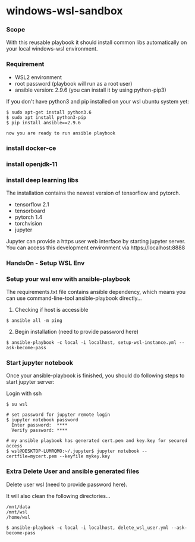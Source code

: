 # windows-wsl-sandbox

### Scope

With this reusable playbook it should install common libs automatically on your local windows-wsl environment.

### Requirement

* WSL2 environment
* root password (playbook will run as a root user)
* ansible version: 2.9.6 (you can install it by using python-pip3)

If you don't have python3 and pip installed on your wsl ubuntu system yet:

```
$ sudo apt-get install python3.6
$ sudo apt install python3-pip
$ pip install ansible==2.9.6

now you are ready to run ansible playbook
```

### install docker-ce

### install openjdk-11

### install deep learning libs

The installation contains the newest version of tensorflow and pytorch.

* tensorflow 2.1
* tensorboard
* pytorch 1.4 
* torchvision
* jupyter

Jupyter can provide a https user web interface by starting jupyter server. You can access this development environment via https://localhost:8888

### HandsOn - Setup WSL Env

### Setup your wsl env with ansible-playbook
The requirements.txt file contains ansible dependency, which means you can use command-line-tool ansible-playbook directly...

1. Checking if host is accessible

```
$ ansible all -m ping
```
2. Begin installation (need to provide password here)
```
$ ansible-playbook -c local -i localhost, setup-wsl-instance.yml --ask-become-pass
```

### Start jupyter notebook
Once your ansible-playbook is finished, you should do following steps to start jupyter server:

Login with ssh

```
$ su wsl

# set password for jupyter remote login
$ jupyter notebook password
  Enter password:  ****
  Verify password: ****
  
# my ansible playbook has generated cert.pem and key.key for secured access
$ wsl@DESKTOP-LUMRQMO:~/.jupyter$ jupyter notebook --certfile=mycert.pem --keyfile mykey.key
```

### Extra Delete User and ansible generated files
Delete user wsl (need to provide password here). 

It will also clean the following directories...
```
/mnt/data
/mnt/wsl
/home/wsl
```

```
$ ansible-playbook -c local -i localhost, delete_wsl_user.yml --ask-become-pass
```